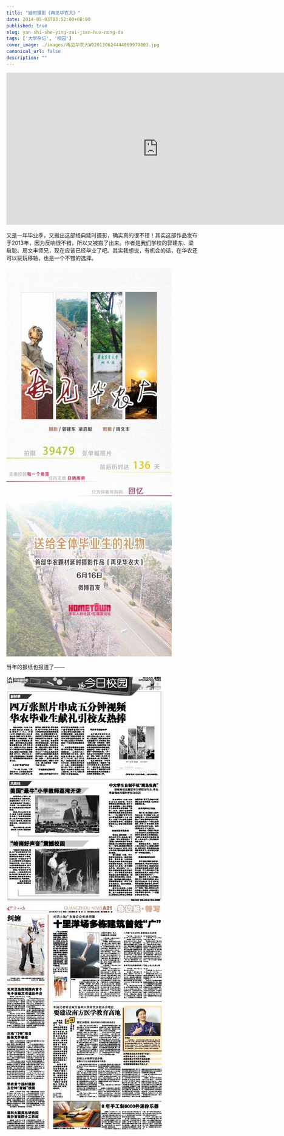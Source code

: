 ```yaml
---
title: "延时摄影《再见华农大》"
date: 2014-05-03T03:52:00+08:00
published: true
slug: yan-shi-she-ying-zai-jian-hua-nong-da
tags: ['大学杂记', '校园']
cover_image: ./images/再见华农大W020130624444069970803.jpg
canonical_url: false
description: ""
---
```




<iframe height=400 width=800 src='http://player.youku.com/embed/XNTc0MjMxOTMy' frameborder=0 'allowfullscreen'></iframe>

又是一年毕业季，又搬出这部经典延时摄影，确实真的很不错！其实这部作品发布于2013年，因为反响很不错，所以又被搬了出来。作者是我们学校的郭建东、梁启聪、周文丰师兄，现在应该已经毕业了吧。其实我想说，有机会的话，在华农还可以玩玩移轴，也是一个不错的选择。

![](./images/再见华农大W020130624444069970803.jpg)

当年的报纸也报道了&mdash;&mdash;

![](./images/再见华农大20130620A23_brief.jpg)
![](./images/再见华农大20130618A21_brief.jpg)